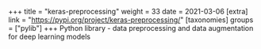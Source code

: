 +++
title = "keras-preprocessing"
weight = 33
date = 2021-03-06
[extra]
link = "https://pypi.org/project/keras-preprocessing/"
[taxonomies]
groups = ["pylib"]
+++
Python library - data preprocessing and data augmentation for deep learning models

